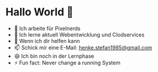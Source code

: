 # Hallo World 👋

- 🔭 Ich arbeite für Pixelnerds
- 🌱 Ich lerne aktuell Webentwicklung und Clodservices 
- 💬 Wenn ich dir helfen kann
- 📫 Schick mir eine E-Mail: henke.stefan1985@gmail.com
- 😄 Ich bin noch in der Lernphase
- ⚡ Fun fact: Never change a running System

